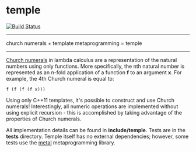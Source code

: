 # temple

[![Build Status](https://travis-ci.com/dmhacker/temple.svg?branch=master)](https://travis-ci.com/dmhacker/temple)

---

church numerals + template metaprogramming = temple

---

[Church numerals](https://en.wikipedia.org/wiki/Church_encoding) in lambda calculus are
a representation of the natural numbers using only functions. More specifically,
the nth natural number is represented as an n-fold application of a 
function __f__ to an argument __x__. For example, the 4th Church numeral is equal to:

```
f (f (f (f x)))
```

Using only C++11 templates, it's possible to construct and use Church numerals!
Interestingly, all numeric operations are implemented without using explicit recursion - 
this is accomplished by taking advantage of the properties of Church numerals.

All implementation details can be found in __include/temple__. 
Tests are in the __tests__ directory. Temple itself has no external dependencies;
however, some tests use the [metal](https://github.com/brunocodutra/metal) metaprogramming library.

